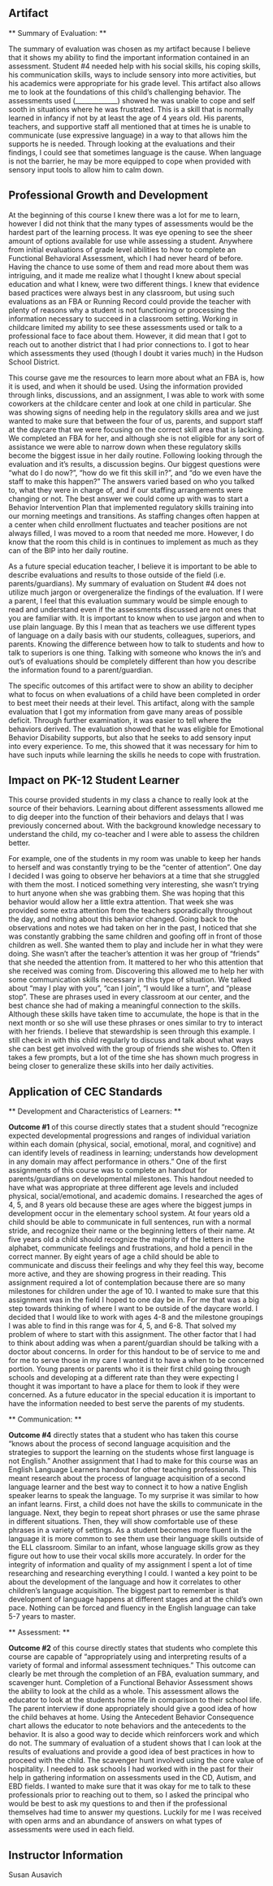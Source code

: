 ## Artifact

** Summary of Evaluation: **

The summary of evaluation was chosen as my artifact because I believe that it shows my ability to find the important information contained in an assessment. Student #4 needed help with his social skills, his coping skills, his communication skills, ways to include sensory into more activities, but his academics were appropriate for his grade level. This artifact also allows me to look at the foundations of this child’s challenging behavior. The assessments used (_____________) showed he was unable to cope and self sooth in situations where he was frustrated. This is a skill that is normally learned in infancy if not by at least the age of 4 years old. His parents, teachers, and supportive staff all mentioned that at times he is unable to communicate (use expressive language) in a way to that allows him the supports he is needed. Through looking at the evaluations and their findings, I could see that sometimes language is the cause. When language is not the barrier, he may be more equipped to cope when provided with sensory input tools to allow him to calm down. 
	
## Professional Growth and Development

At the beginning of this course I knew there was a lot for me to learn, however I did not think that the many types of assessments would be the hardest part of the learning process. It was eye opening to see the sheer amount of options available for use while assessing a student. Anywhere from initial evaluations of grade level abilities to how to complete an Functional Behavioral Assessment, which I had never heard of before. Having the chance to use some of them and read more about them was intriguing, and it made me realize what I thought I knew about special education and what I knew, were two different things. I knew that evidence based practices were always best in any classroom, but using such evaluations as an FBA or Running Record could provide the teacher with plenty of reasons why a student is not functioning or processing the information necessary to succeed in a classroom setting. Working in childcare limited my ability to see these assessments used or talk to a professional face to face about them. However, it did mean that I got to reach out to another district that I had prior connections to. I got to hear which assessments they used (though I doubt it varies much) in the Hudson School District. 

This course gave me the resources to learn more about what an FBA is, how it is used, and when it should be used. Using the information provided through links, discussions, and an assignment, I was able to work with some coworkers at the childcare center and look at one child in particular. She was showing signs of needing help in the regulatory skills area and we just wanted to make sure that between the four of us, parents, and support staff at the daycare that we were focusing on the correct skill area that is lacking. We completed an FBA for her, and although she is not eligible for any sort of assistance we were able to narrow down when these regulatory skills become the biggest issue in her daily routine. Following looking through the evaluation and it’s results, a discussion begins. Our biggest questions were “what do I do now?”, “how do we fit this skill in?”, and “do we even have the staff to make this happen?” The answers varied based on who you talked to, what they were in charge of, and if our staffing arrangements were changing or not. The best answer we could come up with was to start a Behavior Intervention Plan that implemented regulatory skills training into our morning meetings and transitions. As staffing changes often happen at a center when child enrollment fluctuates and teacher positions are not always filled, I was moved to a room that needed me more. However, I do know that the room this child is in continues to implement as much as they can of the BIP into her daily routine. 

As a future special education teacher, I believe it is important to be able to describe evaluations and results to those outside of the field (i.e. parents/guardians). My summary of evaluation on Student #4 does not utilize much jargon or overgeneralize the findings of the evaluation. If I were a parent, I feel that this evaluation summary would be simple enough to read and understand even if the assessments discussed are not ones that you are familiar with. It is important to know when to use jargon and when to use plain language. By this I mean that as teachers we use different types of language on a daily basis with our students, colleagues, superiors, and parents.  Knowing the difference between how to talk to students and how to talk to superiors is one thing. Talking with someone who knows the in’s and out’s of evaluations should be completely different than how you describe the information found to a parent/guardian. 

The specific outcomes of this artifact were to show an ability to decipher what to focus on when evaluations of a child have been completed in order to best meet their needs at their level. This artifact, along with the sample evaluation that I got my information from gave many areas of possible deficit. Through further examination, it was easier to tell where the behaviors derived. The evaluation showed that he was eligible for Emotional Behavior Disability supports, but also that he seeks to add sensory input into every experience. To me, this showed that it was necessary for him to have such inputs while learning the skills he needs to cope with frustration.  

## Impact on PK-12 Student Learner

This course provided students in my class a chance to really look at the source of their behaviors. Learning about different assessments allowed me to dig deeper into the function of their behaviors and delays that I was previously concerned about. With the background knowledge necessary to understand the child, my co-teacher and I were able to assess the children better. 

For example, one of the students in my room was unable to keep her hands to herself and was constantly trying to be the “center of attention”. One day I decided I was going to observe her behaviors at a time that she struggled with them the most. I noticed something very interesting, she wasn’t trying to hurt anyone when she was grabbing them. She was hoping that this behavior would allow her a little extra attention. That week she was provided some extra attention from the teachers sporadically throughout the day, and nothing about this behavior changed. Going back to the observations and notes we had taken on her in the past, I noticed that she was constantly grabbing the same children and goofing off in front of those children as well. She wanted them to play and include her in what they were doing. She wasn’t after the teacher’s attention it was her group of “friends” that she needed the attention from. It mattered to her who this attention that she received was coming from. Discovering this allowed me to help her with some communication skills necessary in this type of situation. We talked about “may I play with you”, “can I join”, “I would like a turn”, and “please stop”. These are phrases used in every classroom at our center, and the best chance she had of making a meaningful connection to the skills. Although these skills have taken time to accumulate, the hope is that in the next month or so she will use these phrases or ones similar to try to interact with her friends. I believe that stewardship is seen through this example. I still check in with this child regularly to discuss and talk about what ways she can best get involved with the group of friends she wishes to. Often it takes a few prompts, but a lot of the time she has shown much progress in being closer to generalize these skills into her daily activities. 

## Application of CEC Standards

** Development and Characteristics of Learners: **

**Outcome #1** of this course directly states that a student should “recognize expected developmental progressions and ranges of individual variation within each domain (physical, social, emotional, moral, and cognitive) and can identify levels of readiness in learning; understands how development in any domain may affect performance in others.” One of the first assignments of this course was to complete an handout for parents/guardians on developmental milestones. This handout needed to have what was appropriate at three different age levels and included physical, social/emotional, and academic domains. I researched the ages of 4, 5, and 8 years old because these are ages where the biggest jumps in development occur in the elementary school system. At four years old a child should be able to communicate in full sentences, run with a normal stride, and recognize their name or the beginning letters of their name. At five years old a child should recognize the majority of the letters in the alphabet, communicate feelings and frustrations, and hold a pencil in the correct manner. By eight years of age a child should be able to communicate and discuss their feelings and why they feel this way, become more active, and they are showing progress in their reading. This assignment required a lot of contemplation because there are so many milestones for children under the age of 10. I wanted to make sure that this assignment was in the field I hoped to one day be in. For me that was a big step towards thinking of where I want to be outside of the daycare world. I decided that I would like to work with ages 4-8 and the milestone groupings I was able to find in this range was for 4, 5, and 6-8. That solved my problem of where to start with this assignment. The other factor that I had to think about adding was when a parent/guardian should be talking with a doctor about concerns. In order for this handout to be of service to me and for me to serve those in my care I wanted it to have a when to be concerned portion. Young parents or parents who it is their first child going through schools and developing at a different rate than they were expecting I thought it was important to have a place for them to look if they were concerned. As a future educator in the special education it is important to have the information needed to best serve the parents of my students. 

** Communication: **

**Outcome #4** directly states that a student who has taken this course “knows about the process of second language acquisition and the strategies to support the learning on the students whose first language is not English.” Another assignment that I had to make for this course was an English Language Learners handout for other teaching professionals. This meant research about the process of language acquisition of a second language learner and the best way to connect it to how a native English speaker learns to speak the language. To my surprise it was similar to how an infant learns. First, a child does not have the skills to communicate in the language. Next, they begin to repeat short phrases or use the same phrase in different situations. Then, they will show comfortable use of these phrases in a variety of settings. As a student becomes more fluent in the language it is more common to see them use their language skills outside of the ELL classroom. Similar to an infant, whose language skills grow as they figure out how to use their vocal skills more accurately. In order for the integrity of information and quality of my assignment I spent a lot of time researching and researching everything I could. I wanted a key point to be about the development of the language and how it correlates to other children’s language acquisition. The biggest part to remember is that development of language happens at different stages and at the child’s own pace. Nothing can be forced and fluency in the English language can take 5-7 years to master. 
	
** Assessment: **

**Outcome #2** of this course directly states that students who complete this course are capable of “appropriately using and interpreting results of a variety of formal and informal assessment techniques.” This outcome can clearly be met through the completion of an FBA, evaluation summary, and scavenger hunt. Completion of a Functional Behavior Assessment shows the ability to look at the child as a whole. This assessment allows the educator to look at the students home life in comparison to their school life. The parent interview if done appropriately should give a good idea of how the child behaves at home. Using the Antecedent Behavior Consequence chart allows the educator to note behaviors and the antecedents to the behavior. It is also a good way to decide which reinforcers work and which do not. The summary of evaluation of a student shows that I can look at the results of evaluations and provide a good idea of best practices in how to proceed with the child. The scavenger hunt involved using the core value of hospitality. I needed to ask schools I had worked with in the past for their help in gathering information on assessments used in the CD, Autism, and EBD fields. I wanted to make sure that it was okay for me to talk to these professionals prior to reaching out to them, so I asked the principal who would be best to ask my questions to and then if the professional themselves had time to answer my questions. Luckily for me I was received with open arms and an abundance of answers on what types of assessments were used in each field. 

## Instructor Information
Susan Ausavich
